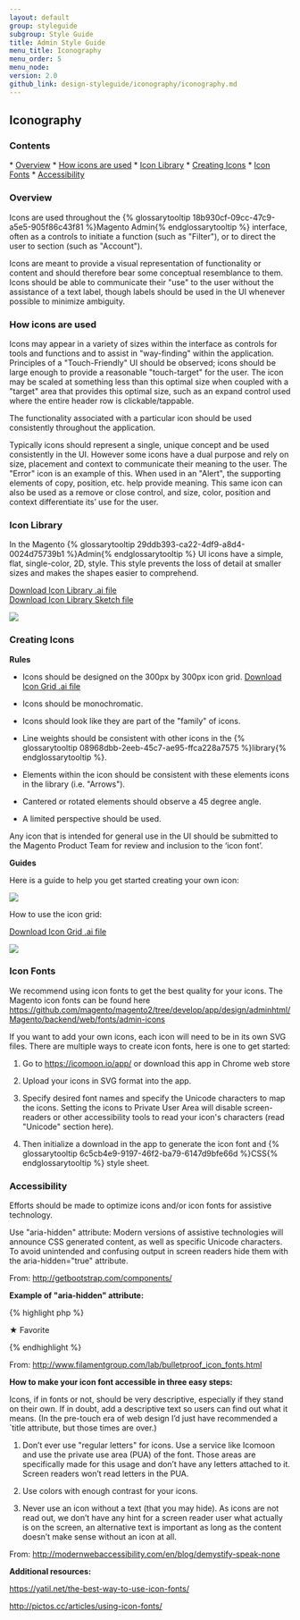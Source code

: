 ```yaml
---
layout: default
group: styleguide
subgroup: Style Guide
title: Admin Style Guide
menu_title: Iconography
menu_order: 5
menu_node:
version: 2.0
github_link: design-styleguide/iconography/iconography.md
---
```


<h2>Iconography</h2>

<h3>Contents</h3>
* <a href="#overview">Overview</a>
* <a href="#how-icons-used">How icons are used</a>
* <a href="#icon-library">Icon Library</a>
* <a href="#creating-icons">Creating Icons</a>
* <a href="#icon-fonts">Icon Fonts</a>
* <a href="#accessibility">Accessibility</a>


<h3 id="overview">Overview</h3>

Icons are used throughout the {% glossarytooltip 18b930cf-09cc-47c9-a5e5-905f86c43f81 %}Magento Admin{% endglossarytooltip %} interface, often as a controls to initiate a function (such as "Filter"), or to direct the user to section (such as "Account").

Icons are meant to provide a visual representation of functionality or content and should therefore bear some conceptual resemblance to them. Icons should be able to communicate their "use" to the user without the assistance of a text label, though labels should be used in the UI whenever possible to minimize ambiguity.


<h3 id="how-icons-used">How icons are used</h3>

Icons may appear in a variety of sizes within the interface as controls for tools and functions and to assist in "way-finding" within the application.  Principles of a "Touch-Friendly" UI should be observed; icons should be large enough to provide a reasonable "touch-target" for the user.  The icon may be scaled at something less than this optimal size when coupled with a "target" area that provides this optimal size, such as an expand control used where the entire header row is clickable/tappable.

The functionality associated with a particular icon should be used consistently throughout the application.

Typically icons should represent a single, unique concept and be used consistently in the UI. However some icons have a dual purpose and rely on size, placement and context to communicate their meaning to the user.  The "Error" icon is an example of this. When used in an "Alert", the supporting elements of copy, position, etc. help provide meaning.  This same icon can also be used as a remove or close control, and size, color, position and context differentiate its’ use for the user.  


<h3 id="icon-library">Icon Library</h3>

In the Magento {% glossarytooltip 29ddb393-ca22-4df9-a8d4-0024d75739b1 %}Admin{% endglossarytooltip %} UI icons have a simple, flat, single-color, 2D, style. This style prevents the loss of detail at smaller sizes and makes the shapes easier to comprehend.

<a href="src/Magento-icon-library.ai"> Download Icon Library .ai file</a><br>
<a href="src/magento_icon_library.sketch"> Download Icon Library Sketch file</a>

<img src="img/Magento-icon-contact-sheet.png">


<h3 id="creating-icons">Creating Icons</h3>

**Rules**

*	Icons should be designed on the 300px by 300px icon grid. <a href="src/Magento_icon_grid_300x300.ai"> Download Icon Grid .ai file</a>

*	Icons should be monochromatic.

*	Icons should look like they are part of the "family" of icons.

*	Line weights should be consistent with other icons in the {% glossarytooltip 08968dbb-2eeb-45c7-ae95-ffca228a7575 %}library{% endglossarytooltip %}.

*	Elements within the icon should be consistent with these elements icons in the library (i.e. "Arrows").

*	Cantered or rotated elements should observe a 45 degree angle.

*	A limited perspective should be used.

Any icon that is intended for general use in the UI should be submitted to the Magento Product Team for review and inclusion to the ‘icon font’.


**Guides**

Here is a guide to help you get started creating your own icon:

<img src="img/icon-construction-guide.png">


How to use the icon grid:

<a href="src/Magento_icon_grid_300x300.ai"> Download Icon Grid .ai file</a>

<img src="img/using-icon-grid.png">


<h3 id="icon-fonts">Icon Fonts</h3>

We recommend using icon fonts to get the best quality for your icons. The Magento icon fonts can be found here <a href="https://github.com/magento/magento2/tree/develop/app/design/adminhtml/Magento/backend/web/fonts/admin-icons" target="_blank"> https://github.com/magento/magento2/tree/develop/app/design/adminhtml/Magento/backend/web/fonts/admin-icons </a>

If you want to add your own icons, each icon will need to be in its own SVG files. There are multiple ways to create icon fonts, here is one to get started:


1. Go to <a href="https://icomoon.io/app/" target="_blank"> https://icomoon.io/app/ </a> or download this app in Chrome web store  

2. Upload your icons in SVG format into the app.

3. Specify desired font names and specify the Unicode characters to map the icons. Setting the icons to Private User Area will disable screen-readers or other accessibility tools to read your icon's characters (read "Unicode" section here).

4. Then initialize a download in the app to generate the icon font and {% glossarytooltip 6c5cb4e9-9197-46f2-ba79-6147d9bfe66d %}CSS{% endglossarytooltip %} style sheet.



<h3 id="accessibility">Accessibility</h3>

Efforts should be made to optimize icons and/or icon fonts for assistive technology.  

Use "aria-hidden" attribute:
Modern versions of assistive technologies will announce CSS generated content, as well as specific Unicode characters. To avoid unintended and confusing output in screen readers hide them with the aria-hidden="true" attribute.

From: <a href="http://getbootstrap.com/components/" target="_blank">http://getbootstrap.com/components/</a>


**Example of "aria-hidden" attribute:**

{% highlight php %}
<style>
  .icon-star:before { content: "★ "; }
</style>

<span><span class="icon-star" aria-hidden="true"></span>Favorite</span>

{% endhighlight %}

From: <a href="http://www.filamentgroup.com/lab/bulletproof_icon_fonts.html" target="_blank">http://www.filamentgroup.com/lab/bulletproof_icon_fonts.html</a>


**How to make your icon font accessible in three easy steps:**

Icons, if in fonts or not, should be very descriptive, especially if they stand on their own. If in doubt, add a descriptive text so users can find out what it means. (In the pre-touch era of web design I’d just have recommended a `title attribute, but those times are over.)

1.	Don’t ever use "regular letters" for icons. Use a service like Icomoon and use the private use area (PUA) of the font. Those areas are specifically made for this usage and don’t have any letters attached to it. Screen readers won’t read letters in the PUA.

2.	Use colors with enough contrast for your icons.

3.	Never use an icon without a text (that you may hide). As icons are not read out, we don’t have any hint for a screen reader user what actually is on the screen, an alternative text is important as long as the content doesn’t make sense without an icon at all.

From: <a href="http://modernwebaccessibility.com/en/blog/demystify-speak-none" target="_blank"> http://modernwebaccessibility.com/en/blog/demystify-speak-none </a>


**Additional resources:**

<a href="https://yatil.net/the-best-way-to-use-icon-fonts/
" target="_blank">https://yatil.net/the-best-way-to-use-icon-fonts/</a>

<a href="http://pictos.cc/articles/using-icon-fonts/
" target="_blank">http://pictos.cc/articles/using-icon-fonts/</a>
